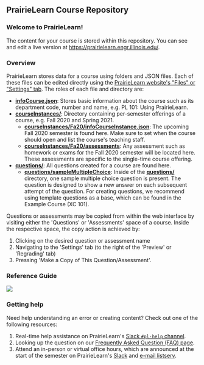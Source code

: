 ## PrairieLearn Course Repository

### Welcome to PrairieLearn! 

The content for your course is stored within this repository.
You can see and edit a live version at <https://prairielearn.engr.illinois.edu/>.

### Overview

PrairieLearn stores data for a course using folders and JSON files. 
Each of these files can be edited directly using the [PrairieLearn website's "Files" or "Settings" tab](https://prairielearn.engr.illinois.edu/). 
The roles of each file and directory are:

- **[infoCourse.json](infoCourse.json)**: Stores basic information about the course such as its department code, number and name, e.g. PL 101: Using PrairieLearn.
- **[courseInstances/](courseInstances/)**: Directory containing per-semester offerings of a course, e.g. Fall 2020 and Spring 2021.
   - **[courseInstances/Fa20/infoCourseInstance.json](courseInstances/Fa20/infoCourseInstance.json)**: The upcoming Fall 2020 semester is found here. Make sure to set when the course should open and list the course's teaching staff.
   - **[courseInstances/Fa20/assessments](courseInstances/Fa20/assessments)**: Any assessment such as homework or exams for the Fall 2020 semester will be located here. These assessments are specific to the single-time course offering.
- **[questions/](questions/)**: All questions created for a course are found here. 
   - **[questions/sampleMultipleChoice](questions/sampleMultipleChoice)**: Inside of the **[questions/](questions/)** directory, one sample multiple choice question is present. The question is designed to show a new answer on each subsequent attempt of the question. For creating questions, we recommend using template questions as a base, which can be found in the Example Course (XC 101).
   
Questions or assessments may be copied from within the web interface by visiting either the 'Questions' or 'Assessments' space of a course. 
Inside the respective space, the copy action is achieved by: 

1. Clicking on the desired question or assessment name
2. Navigating to the 'Settings' tab (to the right of the 'Preview' or 'Regrading' tab)
3. Pressing 'Make a Copy of This Question/Assessment'.

### Reference Guide

[![](https://coatless.github.io/pl-cheatsheets/pngs/pl-authoring-cheatsheet-overview.png)](https://coatless.github.io/pl-cheatsheets/pdfs/prairielearn-authoring-cheatsheet.pdf)

### Getting help

Need help understanding an error or creating content? Check out one of the following resources:

1. Real-time help assistance on PrairieLearn's [Slack `#pl-help` channel](https://prairielearn.slack.com).
1. Looking up the question on our [Frequently Asked Question (FAQ) page](https://prairielearn.readthedocs.io/en/latest/faq/).
1. Attend an in-person or virtual office hours, which are announced at the start of the
   semester on PrairieLearn's [Slack](https://prairielearn.slack.com) and [e-mail listserv](https://lists.illinois.edu/lists/info/prairielearn-announce).
